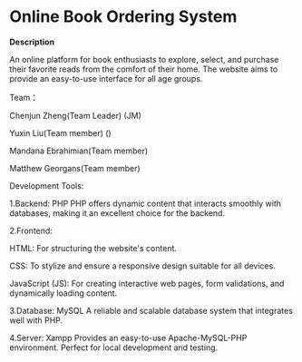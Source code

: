 # Online Book Ordering System 

**Description**

An online platform for book enthusiasts to explore, select, and purchase their favorite reads from the comfort of their home. The website aims to provide an easy-to-use interface for all age groups.

Team：

Chenjun Zheng(Team Leader)  (JM)

Yuxin Liu(Team member)     ()

Mandana Ebrahimian(Team member)

Matthew Georgans(Team member)

Development Tools:

1.Backend: PHP
PHP offers dynamic content that interacts smoothly with databases, making it an excellent choice for the backend.

2.Frontend:

HTML: For structuring the website's content.

CSS: To stylize and ensure a responsive design suitable for all devices.

JavaScript (JS): For creating interactive web pages, form validations, and dynamically loading content.

3.Database: MySQL
A reliable and scalable database system that integrates well with PHP.

4.Server: Xampp
Provides an easy-to-use Apache-MySQL-PHP environment. Perfect for local development and testing.

